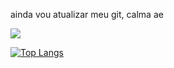 ainda vou atualizar meu git, calma ae

![](https://github-readme-stats.vercel.app/api?username=Higor-SM&show_icons=true&theme=chartreuse-dark)

[![Top Langs](https://github-readme-stats.vercel.app/api/top-langs/?username=Higor-SM&show_icons=true&theme=chartreuse-dark)](https://github.com/Higor-SM/github-readme-stats)
